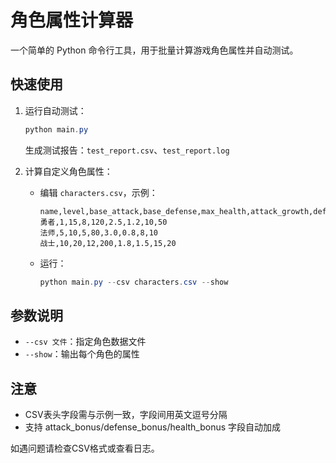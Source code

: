 
# 角色属性计算器

一个简单的 Python 命令行工具，用于批量计算游戏角色属性并自动测试。

## 快速使用

1. 运行自动测试：
	 ```powershell
	 python main.py
	 ```
	 生成测试报告：`test_report.csv`、`test_report.log`

2. 计算自定义角色属性：
	 - 编辑 `characters.csv`，示例：
		 ```
		 name,level,base_attack,base_defense,max_health,attack_growth,defense_growth,health_growth,attack_bonus
		 勇者,1,15,8,120,2.5,1.2,10,50
		 法师,5,10,5,80,3.0,0.8,8,10
		 战士,10,20,12,200,1.8,1.5,15,20
		 ```
	 - 运行：
		 ```powershell
		 python main.py --csv characters.csv --show
		 ```

## 参数说明
- `--csv 文件`：指定角色数据文件
- `--show`：输出每个角色的属性

## 注意
- CSV表头字段需与示例一致，字段间用英文逗号分隔
- 支持 attack_bonus/defense_bonus/health_bonus 字段自动加成

如遇问题请检查CSV格式或查看日志。


